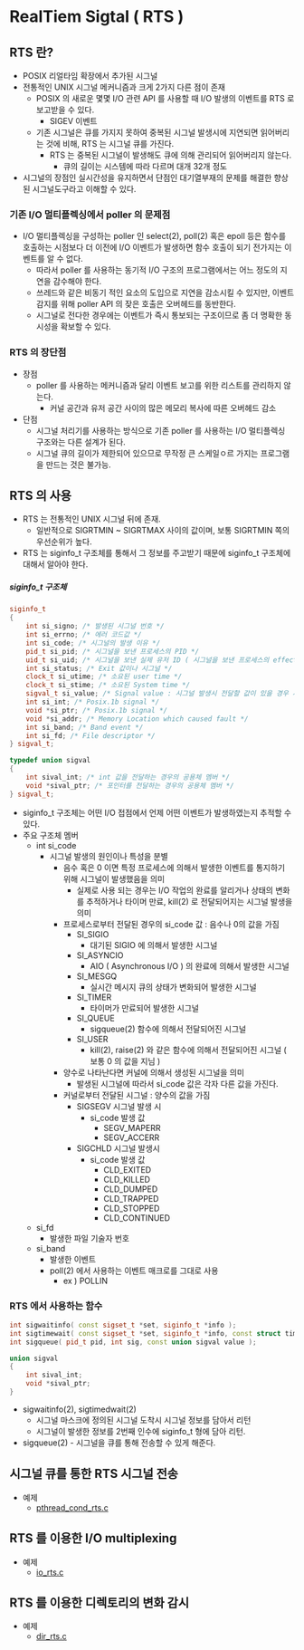 # RealTiem Sigtal ( RTS )

## RTS 란?
* POSIX 리얼타임 확장에서 추가된 시그널
* 전통적인 UNIX 시그널 메커니즘과 크게 2가지 다른 점이 존재
	- POSIX 의 새로운 몇몇 I/O 관련 API 를 사용할 때 I/O 발생의 이벤트를
	RTS 로 보고받을 수 있다.
		- SIGEV 이벤트
	- 기존 시그널은 큐를 가지지 못하여 중복된 시그널 발생시에 지연되면
	읽어버리는 것에 비해, RTS 는 시그널 큐를 가진다.
		- RTS 는 중복된 시그널이 발생해도 큐에 의해 관리되어
		읽어버리지 않는다.
			- 큐의 길이는 시스템에 따라 다르며 대개 32개 정도 
* 시그널의 장점인 실시간성을 유지하면서 단점인 대기열부재의 문제를 해결한 향상된 시그널도구라고 이해할 수 있다.


### 기존 I/O 멀티플렉싱에서 poller 의 문제점
* I/O 멀티플렉싱을 구성하는 poller 인 select(2), poll(2) 혹은 epoll 등은 함수를 호출하는 시점보다 더 이전에
I/O 이벤트가 발생하면 함수 호출이 되기 전가지는 이벤트를 알 수 없다.
	- 따라서 poller 를 사용하는 동기적 I/O 구조의 프로그램에서는 어느 정도의 지연을 감수해야 한다.
	- 쓰레드와 같은 비동기 적인 요소의 도입으로 지연을 감소시킬 수 있지만, 
	이벤트 감지를 위해 poller API 의 잦은 호출은 오버헤드를 동반한다.
	- 시그널로 전다한 경우에는 이벤트가 즉시 통보되는 구조이므로 좀 더 명확한 동시성을 확보할 수 있다.


### RTS 의 장단점
* 장점
	* poller 를 사용하는 메커니즘과 달리 이벤트 보고를 위한 리스트를 관리하지 않는다.
		- 커널 공간과 유저 공간 사이의 많은 메모리 복사에 따른 오버헤드 감소
* 단점
	* 시그널 처리기를 사용하는 방식으로 기존 poller 를 사용하는 I/O 멀티플렉싱 구조와는 다른 설계가 된다.
	* 시그널 큐의 길이가 제한되어 있으므로 무작정 큰 스케일ㅇ르 가지는 프로그램을 만드는 것은 불가능.



## RTS 의 사용
* RTS 는 전통적인 UNIX 시그널 뒤에 존재.
	- 일반적으로 SIGRTMIN ~ SIGRTMAX 사이의 값이며, 보통 SIGRTMIN 쪽의 우선순위가 높다.
* RTS 는 siginfo_t 구조체를 통해서 그 정보를 주고받기 때문에 siginfo_t 구조체에 대해서 알아야 한다.

##### siginfo_t 구조체
```c++
siginfo_t
{
	int si_signo; /* 발생된 시그널 번호 */
	int si_errno; /* 에러 코드값 */
	int si_code; /* 시그널의 발생 이유 */
	pid_t si_pid; /* 시그널을 보낸 프로세스의 PID */
	uid_t si_uid; /* 시그널을 보낸 실제 유저 ID ( 시그널을 보낸 프로세스의 effective user id ) */
	int si_status; /* Exit 값이나 시그널 */
	clock_t si_utime; /* 소요된 user time */
	clock_t si_stime; /* 소요된 System time */
	sigval_t si_value; /* Signal value : 시그널 발생시 전달할 값이 있을 경우 사용 ( 공용체 ) */
	int si_int; /* Posix.1b signal */
	void *si_ptr; /* Posix.1b signal */
	void *si_addr; /* Memory Location which caused fault */
	int si_band; /* Band event */
	int si_fd; /* File descriptor */
} sigval_t;

typedef union sigval
{
	int sival_int; /* int 값을 전달하는 경우의 공용체 멤버 */
	void *sival_ptr; /* 포인터를 전달하는 경우의 공용체 멤버 */
} sigval_t;
```

* siginfo_t 구조체는 어떤 I/O 접점에서 언제 어떤 이벤트가 발생하였는지 추적할 수 있다.
* 주요 구조체 멤버
	- int si_code
		* 시그널 발생의 원인이나 특성을 분별
			- 음수 혹은 0 이면 특정 프로세스에 의해서 발생한 이벤트를 통지하기 위해 시그널이 발생했음을 의미
				- 실제로 사용 되는 경우는 I/O 작업의 완료를 알리거나 상태의 변화를 추적하거나
				타이머 만료, kill(2) 로 전달되어지는 시그널 발생을 의미
			* 프로세스로부터 전달된 경우의 si_code 값 : 음수나 0의 값을 가짐
				- SI_SIGIO
					- 대기된 SIGIO 에 의해서 발생한 시그널
				- SI_ASYNCIO
					- AIO ( Asynchronous I/O ) 의 완료에 의해서 발생한 시그널
				- SI_MESGQ
					- 실시간 메시지 큐의 상태가 변화되어 발생한 시그널
				- SI_TIMER
					- 타이머가 만료되어 발생한 시그널
				- SI_QUEUE
					- sigqueue(2) 함수에 의해서 전달되어진 시그널
				- SI_USER
					- kill(2), raise(2) 와 같은 함수에 의해서 전달되어진 시그널 ( 보통 0 의 값을 지님 )
			- 양수로 나타난다면 커널에 의해서 생성된 시그널을 의미
				- 발생된 시그널에 따라서 si_code 값은 각자 다른 값을 가진다.
			* 커널로부터 전달된 시그널 : 양수의 값을 가짐
				- SIGSEGV 시그널 발생 시
					- si_code 발생 값
						- SEGV_MAPERR 
						- SEGV_ACCERR
				- SIGCHLD 시그널 발생시
					- si_code 발생 값
						- CLD_EXITED
						- CLD_KILLED
						- CLD_DUMPED
						- CLD_TRAPPED
						- CLD_STOPPED
						- CLD_CONTINUED
	- si_fd
		- 발생한 파일 기술자 번호
	- si_band
		- 발생한 이벤트
		- poll(2) 에서 사용하는 이벤트 매크로를 그대로 사용
			- ex ) POLLIN


### RTS 에서 사용하는 함수
```c++
int sigwaitinfo( const sigset_t *set, siginfo_t *info );
int sigtimewait( const sigset_t *set, siginfo_t *info, const struct timespec timeout );
int sigqueue( pid_t pid, int sig, const union sigval value );

union sigval
{
	int sival_int;
	void *sival_ptr;
}

```
* sigwaitinfo(2), sigtimedwait(2)
	- 시그널 마스크에 정의된 시그널 도착시 시그널 정보를 담아서 리턴
	- 시그널이 발생한 정보를 2번째 인수에 siginfo_t 형에 담아 리턴.
* sigqueue(2)
		- 시그널을 큐를 통해 전송할 수 있게 해준다.


## 시그널 큐를 통한 RTS 시그널 전송
* 예제
	- [pthread_cond_rts.c](https://github.com/martinkang/Study/blob/master/LinuxNetworkProgramming/ex/pthread_cond_rts.c)


## RTS 를 이용한 I/O multiplexing
* 예제
	- [io_rts.c](https://github.com/martinkang/Study/blob/master/LinuxNetworkProgramming/ex/io_rts.c)


## RTS 를 이용한 디렉토리의 변화 감시
* 예제 
	- [dir_rts.c](https://github.com/martinkang/Study/blob/master/LinuxNetworkProgramming/ex/dir_rts.c)


